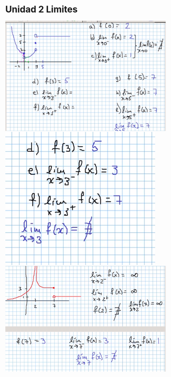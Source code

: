 # Unidad 2 Limites

![l1](./img/2021-11-24-09-02.png)
![l2](./img/2021-11-24-09-05.png)
![l3](./img/2021-11-24-09-11.png)
